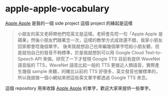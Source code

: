 # apple-apple-vocabulary

[Apple Apple](https://apple-apple.ianwu.tw/) 是我的一個 side project 這個 project 的緣起是這樣

> 小朋友的英文老師帶他們唸英文是這樣。老師會先唸一句「Apple Apple 是蘋果」然後小朋友們跟著念一次，這樣的教學方式成效還不錯，我家小朋友回家都會唸幾個單字。
> 後來我就想自己也來編幾個單字唸給小朋友聽，但是就怕自己的發音不夠標準，於是我就想到可以用 Google Cloud Text-to-Speech API 來做。研究了一下才發現 Google TTS 目前有提供 WaveNet 語音版的 TTS，WaveNet 語音比起一般的 TTS 更接近人類語音，實際產生幾個 sample 來聽，的確比以前的 TTS 好很多，英文發音也蠻標準的，所以我就做一個小網站來把這些英文單字都透過 Google TTS 來念。

這個 repository 用來收錄 [Apple Apple](https://apple-apple.ianwu.tw/) 的單字，歡迎大家來提供一些單字。
